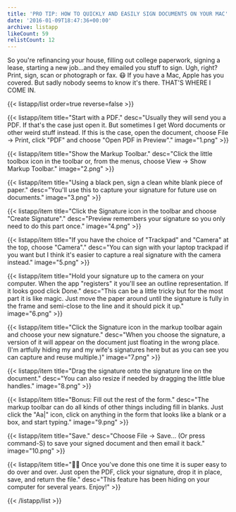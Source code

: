 ```yaml
---
title: 'PRO TIP: HOW TO QUICKLY AND EASILY SIGN DOCUMENTS ON YOUR MAC'
date: '2016-01-09T18:47:36+00:00'
archive: listapp
likeCount: 59
relistCount: 12
---
```


So you're refinancing your house, filling out college paperwork, signing a lease, starting a new job...and they emailed you stuff to sign. Ugh, right? Print, sign, scan or photograph or fax. 😷 If you have a Mac, Apple has you covered. But sadly nobody seems to know it's there. THAT'S WHERE I COME IN.

{{< listapp/list order=true reverse=false >}}

   {{< listapp/item title="Start with a PDF."
      desc="Usually they will send you a PDF. If that's the case just open it. But sometimes I get Word documents or other weird stuff instead. If this is the case, open the document, choose File -> Print, click \"PDF\" and choose \"Open PDF in Preview\"."
      image="1.png" >}}

   {{< listapp/item title="Show the Markup Toolbar."
      desc="Click the little toolbox icon in the toolbar or, from the menus, choose View -> Show Markup Toolbar."
      image="2.png" >}}

   {{< listapp/item title="Using a black pen, sign a clean white blank piece of paper."
      desc="You'll use this to capture your signature for future use on documents."
      image="3.png" >}}

   {{< listapp/item title="Click the Signature icon in the toolbar and choose \"Create Signature\"."
      desc="Preview remembers your signature so you only need to do this part once."
      image="4.png" >}}

   {{< listapp/item title="If you have the choice of \"Trackpad\" and \"Camera\" at the top, choose \"Camera\"."
      desc="You can sign with your laptop trackpad if you want but I think it's easier to capture a real signature with the camera instead."
      image="5.png" >}}

   {{< listapp/item title="Hold your signature up to the camera on your computer. When the app \"registers\" it you'll see an outline representation. If it looks good click Done."
      desc="This can be a little tricky but for the most part it is like magic. Just move the paper around until the signature is fully in the frame and semi-close to the line and it should pick it up."
      image="6.png" >}}

   {{< listapp/item title="Click the Signature icon in the markup toolbar again and choose your new signature."
      desc="When you choose the signature, a version of it will appear on the document just floating in the wrong place. (I'm artfully hiding my and my wife's signatures here but as you can see you can capture and reuse multiple.)"
      image="7.png" >}}

   {{< listapp/item title="Drag the signature onto the signature line on the document."
      desc="You can also resize if needed by dragging the little blue handles."
      image="8.png" >}}

   {{< listapp/item title="Bonus: Fill out the rest of the form."
      desc="The markup toolbar can do all kinds of other things including fill in blanks. Just click the \"Aa|\" icon, click on anything in the form that looks like a blank or a box, and start typing."
      image="9.png" >}}

   {{< listapp/item title="Save."
      desc="Choose File -> Save... (Or press command-S) to save your signed document and then email it back."
      image="10.png" >}}

   {{< listapp/item title="💅🏽 Once you've done this one time it is super easy to do over and over. Just open the PDF, click your signature, drop it in place, save, and return the file."
      desc="This feature has been hiding on your computer for several years. Enjoy!" >}}

{{< /listapp/list >}}
